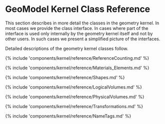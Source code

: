 # GeoModel Kernel Class Reference


This section describes in more detail the classes in the geometry kernel. In most cases we provide the class interface. In cases where part of the interface is used only internally by the geometry kernel itself and not by other users. In such cases we present a simplified picture of the interfaces.

Detailed descriptions of the geometry kernel classes follow.



{% include 'components/kernel/reference/ReferenceCounting.md' %}

{% include 'components/kernel/reference/Materials_Elements.md' %}

{% include 'components/kernel/reference/Shapes.md' %} 

{% include 'components/kernel/reference/LogicalVolumes.md' %}

{% include 'components/kernel/reference/PhysicalVolumes.md' %}

{% include 'components/kernel/reference/Transformations.md' %}

{% include 'components/kernel/reference/NameTags.md' %}





